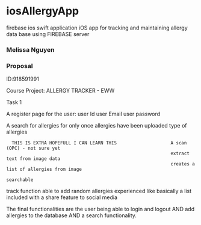 # iosAllergyApp
firebase ios swift application
iOS app for tracking and maintaining allergy data base using FIREBASE server 
### Melissa Nguyen 
### Proposal
ID:918591991

Course Project: ALLERGY TRACKER - EWW

Task 1

A register page for the user:
user Id
user Email
user password

A search for allergies for only once allergies have been uploaded 
type of allergies 

      THIS IS EXTRA HOPEFULL I CAN LEARN THIS                    A scan (OPC) - not sure yet
                                                                 extract text from image data 
                                                                 creates a list of allergies from image
                                                                 searchable

track function
able to add random allergies experienced like basically a list
included with a share feature to social media  

The final functionalities are the user being able to login and logout AND add allergies to the database AND a search functionality. 
